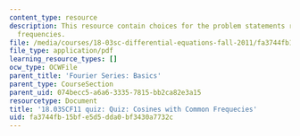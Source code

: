 ```yaml
---
content_type: resource
description: This resource contain choices for the problem statements related to common
  frequencies.
file: /media/courses/18-03sc-differential-equations-fall-2011/fa3744fb15bfe5d5dda0bf3430a7732c_MIT18_03SCF11_s21_3quizc.pdf
file_type: application/pdf
learning_resource_types: []
ocw_type: OCWFile
parent_title: 'Fourier Series: Basics'
parent_type: CourseSection
parent_uid: 074becc5-a6a6-3335-7815-bb2ca82e3a15
resourcetype: Document
title: '18.03SCF11 quiz: Quiz: Cosines with Common Frequecies'
uid: fa3744fb-15bf-e5d5-dda0-bf3430a7732c
---
```

